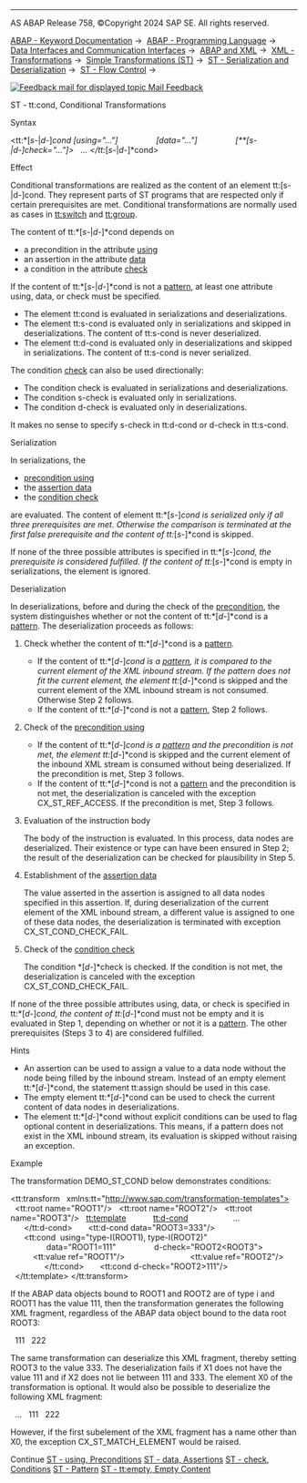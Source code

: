   

* * *

AS ABAP Release 758, ©Copyright 2024 SAP SE. All rights reserved.

[ABAP - Keyword Documentation](https://help.sap.com/doc/abapdocu_758_index_htm/7.58/en-US/abenabap.htm) →  [ABAP - Programming Language](https://help.sap.com/doc/abapdocu_758_index_htm/7.58/en-US/abenabap_reference.htm) →  [Data Interfaces and Communication Interfaces](https://help.sap.com/doc/abapdocu_758_index_htm/7.58/en-US/abenabap_data_communication.htm) →  [ABAP and XML](https://help.sap.com/doc/abapdocu_758_index_htm/7.58/en-US/abenabap_xml.htm) →  [XML - Transformations](https://help.sap.com/doc/abapdocu_758_index_htm/7.58/en-US/abenabap_xml_trafos.htm) →  [Simple Transformations (ST)](https://help.sap.com/doc/abapdocu_758_index_htm/7.58/en-US/abenabap_st.htm) →  [ST - Serialization and Deserialization](https://help.sap.com/doc/abapdocu_758_index_htm/7.58/en-US/abenst_serial_deserial.htm) →  [ST - Flow Control](https://help.sap.com/doc/abapdocu_758_index_htm/7.58/en-US/abenst_flow_control.htm) → 

 [![](Mail.gif?object=Mail.gif "Feedback mail for displayed topic") Mail Feedback](mailto:f1_help@sap.com?subject=Feedback%20on%20ABAP%20Documentation&body=Document:%20ST%20-%20tt%3Acond%2C%20Conditional%20Transformations%2C%20ABENST_TT_COND%2C%20758%0D%0A%0D%0AError:%0D%0A%0D%0A%0D%0A%0D%0ASuggestion%20for%20improvement:)

ST - tt:cond, Conditional Transformations

Syntax

<tt:*\[*s-*|*d-*\]*cond *\[*using="..."*\]*
                *\[*data="..."*\]*
                *\[**\[*s-*|*d-*\]*check="..."*\]*\>
  ...
</tt:*\[*s-*|*d-*\]*cond>

Effect

Conditional transformations are realized as the content of an element tt:\[s-|d-\]cond. They represent parts of ST programs that are respected only if certain prerequisites are met. Conditional transformations are normally used as cases in [tt:switch](https://help.sap.com/doc/abapdocu_758_index_htm/7.58/en-US/abenst_tt_switch.htm) and [tt:group](https://help.sap.com/doc/abapdocu_758_index_htm/7.58/en-US/abenst_tt_group.htm).

The content of tt:*\[*s-*|*d-*\]*cond depends on

-   a precondition in the attribute [using](https://help.sap.com/doc/abapdocu_758_index_htm/7.58/en-US/abenst_using.htm)
-   an assertion in the attribute [data](https://help.sap.com/doc/abapdocu_758_index_htm/7.58/en-US/abenst_data.htm)
-   a condition in the attribute [check](https://help.sap.com/doc/abapdocu_758_index_htm/7.58/en-US/abenst_check.htm)

If the content of tt:*\[*s-*|*d-*\]*cond is not a [pattern](https://help.sap.com/doc/abapdocu_758_index_htm/7.58/en-US/abenst_pattern.htm), at least one attribute using, data, or check must be specified.

-   The element tt:cond is evaluated in serializations and deserializations.
-   The element tt:s-cond is evaluated only in serializations and skipped in deserializations. The content of tt:s-cond is never deserialized.
-   The element tt:d-cond is evaluated only in deserializations and skipped in serializations. The content of tt:s-cond is never serialized.

The condition [check](https://help.sap.com/doc/abapdocu_758_index_htm/7.58/en-US/abenst_check.htm) can also be used directionally:

-   The condition check is evaluated in serializations and deserializations.
-   The condition s-check is evaluated only in serializations.
-   The condition d-check is evaluated only in deserializations.

It makes no sense to specify s-check in tt:d-cond or d-check in tt:s-cond.

Serialization   

In serializations, the

-   [precondition using](https://help.sap.com/doc/abapdocu_758_index_htm/7.58/en-US/abenst_using.htm)
-   the [assertion data](https://help.sap.com/doc/abapdocu_758_index_htm/7.58/en-US/abenst_data.htm)
-   the [condition check](https://help.sap.com/doc/abapdocu_758_index_htm/7.58/en-US/abenst_check.htm)

are evaluated. The content of element tt:*\[*s-*\]*cond is serialized only if all three prerequisites are met. Otherwise the comparison is terminated at the first false prerequisite and the content of tt:*\[*s-*\]*cond is skipped.

If none of the three possible attributes is specified in tt:*\[*s-*\]*cond, the prerequisite is considered fulfilled. If the content of tt:*\[*s-*\]*cond is empty in serializations, the element is ignored.

Deserialization   

In deserializations, before and during the check of the [precondition](https://help.sap.com/doc/abapdocu_758_index_htm/7.58/en-US/abenst_using.htm), the system distinguishes whether or not the content of tt:*\[*d-*\]*cond is a [pattern](https://help.sap.com/doc/abapdocu_758_index_htm/7.58/en-US/abenst_pattern.htm). The deserialization proceeds as follows:

1.  Check whether the content of tt:*\[*d-*\]*cond is a [pattern](https://help.sap.com/doc/abapdocu_758_index_htm/7.58/en-US/abenst_pattern.htm).
    -   If the content of tt:*\[*d-*\]*cond is a [pattern](https://help.sap.com/doc/abapdocu_758_index_htm/7.58/en-US/abenst_pattern.htm), it is compared to the current element of the XML inbound stream. If the pattern does not fit the current element, the element tt:*\[*d-*\]*cond is skipped and the current element of the XML inbound stream is not consumed. Otherwise Step 2 follows.
    -   If the content of tt:*\[*d-*\]*cond is not a [pattern](https://help.sap.com/doc/abapdocu_758_index_htm/7.58/en-US/abenst_pattern.htm), Step 2 follows.
2.  Check of the [precondition using](https://help.sap.com/doc/abapdocu_758_index_htm/7.58/en-US/abenst_using.htm)
    -   If the content of tt:*\[*d-*\]*cond is a [pattern](https://help.sap.com/doc/abapdocu_758_index_htm/7.58/en-US/abenst_pattern.htm) and the precondition is not met, the element tt:*\[*d-*\]*cond is skipped and the current element of the inbound XML stream is consumed without being deserialized. If the precondition is met, Step 3 follows.
    -   If the content of tt:*\[*d-*\]*cond is not a [pattern](https://help.sap.com/doc/abapdocu_758_index_htm/7.58/en-US/abenst_pattern.htm) and the precondition is not met, the deserialization is canceled with the exception CX\_ST\_REF\_ACCESS. If the precondition is met, Step 3 follows.
3.  Evaluation of the instruction body
    
    The body of the instruction is evaluated. In this process, data nodes are deserialized. Their existence or type can have been ensured in Step 2; the result of the deserialization can be checked for plausibility in Step 5.
    
4.  Establishment of the [assertion data](https://help.sap.com/doc/abapdocu_758_index_htm/7.58/en-US/abenst_data.htm)
    
    The value asserted in the assertion is assigned to all data nodes specified in this assertion. If, during deserialization of the current element of the XML inbound stream, a different value is assigned to one of these data nodes, the deserialization is terminated with exception CX\_ST\_COND\_CHECK\_FAIL.
    
5.  Check of the [condition check](https://help.sap.com/doc/abapdocu_758_index_htm/7.58/en-US/abenst_check.htm)
    
    The condition *\[*d-*\]*check is checked. If the condition is not met, the deserialization is canceled with the exception CX\_ST\_COND\_CHECK\_FAIL.
    

If none of the three possible attributes using, data, or check is specified in tt:*\[*d-*\]*cond, the content of tt:*\[*d-*\]*cond must not be empty and it is evaluated in Step 1, depending on whether or not it is a [pattern](https://help.sap.com/doc/abapdocu_758_index_htm/7.58/en-US/abenst_pattern.htm). The other prerequisites (Steps 3 to 4) are considered fulfilled.

Hints

-   An assertion can be used to assign a value to a data node without the node being filled by the inbound stream. Instead of an empty element tt:*\[*d-*\]*cond, the statement tt:assign should be used in this case.
-   The empty element tt:*\[*d-*\]*cond can be used to check the current content of data nodes in deserializations.
-   The element tt:*\[*d-*\]*cond without explicit conditions can be used to flag optional content in deserializations. This means, if a pattern does not exist in the XML inbound stream, its evaluation is skipped without raising an exception.

Example

The transformation DEMO\_ST\_COND below demonstrates conditions:

<?sap.transform simple?>
<tt:transform
  xmlns:tt="http://www.sap.com/transformation-templates">
  <tt:root name="ROOT1"/>
  <tt:root name="ROOT2"/>
  <tt:root name="ROOT3"/>
  <tt:template>
    <X>
      <tt:d-cond>
        <X0>
          ...
        </X0>
      </tt:d-cond>
      <tt:d-cond data="ROOT3=333"/>
      <tt:cond  using="type-I(ROOT1), type-I(ROOT2)"
                data="ROOT1=111"
                d-check="ROOT2&lt;ROOT3">
        <X1>
          <tt:value ref="ROOT1"/>
        </X1>
        <X2>
          <tt:value ref="ROOT2"/>
        </X2>
      </tt:cond>
      <tt:cond d-check="ROOT2>111"/>
    </X>
  </tt:template>
</tt:transform>

If the ABAP data objects bound to ROOT1 and ROOT2 are of type i and ROOT1 has the value 111, then the transformation generates the following XML fragment, regardless of the ABAP data object bound to the data root ROOT3:

<X>
  <X1>111</X1>
  <X2>222</X2>
</X>

The same transformation can deserialize this XML fragment, thereby setting ROOT3 to the value 333. The deserialization fails if X1 does not have the value 111 and if X2 does not lie between 111 and 333. The element X0 of the transformation is optional. It would also be possible to deserialize the following XML fragment:

<X>
  <X0>...</X0>
  <X1>111</X1>
  <X2>222</X2>
</X>

However, if the first subelement of the XML fragment has a name other than X0, the exception CX\_ST\_MATCH\_ELEMENT would be raised.

Continue
[ST - using, Preconditions](https://help.sap.com/doc/abapdocu_758_index_htm/7.58/en-US/abenst_using.htm)
[ST - data, Assertions](https://help.sap.com/doc/abapdocu_758_index_htm/7.58/en-US/abenst_data.htm)
[ST - check, Conditions](https://help.sap.com/doc/abapdocu_758_index_htm/7.58/en-US/abenst_check.htm)
[ST - Pattern](https://help.sap.com/doc/abapdocu_758_index_htm/7.58/en-US/abenst_pattern.htm)
[ST - tt:empty, Empty Content](https://help.sap.com/doc/abapdocu_758_index_htm/7.58/en-US/abenst_tt_empty.htm)